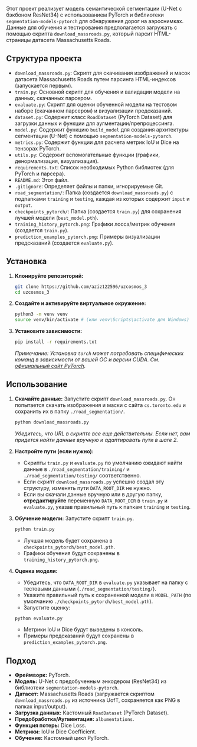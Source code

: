 Этот проект реализует модель семантической сегментации (U-Net с бэкбоном ResNet34) с использованием PyTorch и библиотеки `segmentation-models-pytorch` для обнаружения дорог на аэроснимках. Данные для обучения и тестирования предполагается загружать с помощью скрипта `download_massroads.py`, который парсит HTML-страницы датасета Massachusetts Roads.

## Структура проекта

- `download_massroads.py`: Скрипт для скачивания изображений и масок датасета Massachusetts Roads путем парсинга HTML-индексов (запускается первым).
- `train.py`: Основной скрипт для обучения и валидации модели на данных, скачанных парсером.
- `evaluate.py`: Скрипт для оценки обученной модели на тестовом наборе (скачанном парсером) и визуализации предсказаний.
- `dataset.py`: Содержит класс `RoadDataset` (PyTorch Dataset) для загрузки данных и функции для аугментации/препроцессинга.
- `model.py`: Содержит функцию `build_model` для создания архитектуры сегментации (U-Net) с помощью `segmentation-models-pytorch`.
- `metrics.py`: Содержит функции для расчета метрик IoU и Dice на тензорах PyTorch.
- `utils.py`: Содержит вспомогательные функции (графики, денормализация, визуализация).
- `requirements.txt`: Список необходимых Python библиотек (для PyTorch и парсера).
- `README.md`: Этот файл.
- `.gitignore`: Определяет файлы и папки, игнорируемые Git.
- `road_segmentation/`: Папка (создается `download_massroads.py`) с подпапками `training` и `testing`, каждая из которых содержит `input` и `output`.
- `checkpoints_pytorch/`: Папка (создается `train.py`) для сохранения лучшей модели (`best_model.pth`).
- `training_history_pytorch.png`: Графики лосса/метрик обучения (создается `train.py`).
- `prediction_examples_pytorch.png`: Примеры визуализации предсказаний (создается `evaluate.py`).

## Установка

1.  **Клонируйте репозиторий:**
    ```bash
    git clone https://github.com/aziz122596/uzcosmos_3
    cd uzcosmos_3
    ```

2.  **Создайте и активируйте виртуальное окружение:**
    ```bash
    python3 -m venv venv
    source venv/bin/activate # (или venv\Scripts\activate для Windows)
    ```

3.  **Установите зависимости:**
    ```bash
    pip install -r requirements.txt
    ```
    *Примечание: Установка `torch` может потребовать специфических команд в зависимости от вашей ОС и версии CUDA. См. [официальный сайт PyTorch](https://pytorch.org/).*

## Использование

1.  **Скачайте данные:**
    Запустите скрипт `download_massroads.py`. Он попытается скачать изображения и маски с сайта `cs.toronto.edu` и сохранить их в папку `./road_segmentation/`.
    ```bash
    python download_massroads.py
    ```
    *Убедитесь, что URL в скрипте все еще действительны. Если нет, вам придется найти данные вручную и адаптировать пути в шаге 2.*

2.  **Настройте пути (если нужно):**
    - Скрипты `train.py` и `evaluate.py` по умолчанию ожидают найти данные в `./road_segmentation/training/` и `./road_segmentation/testing/` соответственно.
    - Если скрипт `download_massroads.py` успешно создал эту структуру, изменять пути `DATA_ROOT_DIR` не нужно.
    - Если вы скачали данные вручную или в другую папку, **отредактируйте** переменную `DATA_ROOT_DIR` в `train.py` и `evaluate.py`, указав правильный путь к папкам `training` и `testing`.

3.  **Обучение модели:**
    Запустите скрипт `train.py`.
    ```bash
    python train.py
    ```
    - Лучшая модель будет сохранена в `checkpoints_pytorch/best_model.pth`.
    - Графики обучения будут сохранены в `training_history_pytorch.png`.

4.  **Оценка модели:**
    - Убедитесь, что `DATA_ROOT_DIR` в `evaluate.py` указывает на папку с тестовыми данными (`./road_segmentation/testing/`).
    - Укажите правильный путь к сохраненной модели в `MODEL_PATH` (по умолчанию `./checkpoints_pytorch/best_model.pth`).
    - Запустите оценку:
    ```bash
    python evaluate.py
    ```
    - Метрики IoU и Dice будут выведены в консоль.
    - Примеры предсказаний будут сохранены в `prediction_examples_pytorch.png`.

## Подход
- **Фреймворк:** PyTorch.
- **Модель:** U-Net с предобученным энкодером (ResNet34) из библиотеки `segmentation-models-pytorch`.
- **Датасет:** Massachusetts Roads (загружается скриптом `download_massroads.py` из источника UofT, сохраняется как PNG в папках input/output).
- **Загрузка данных:** Кастомный `RoadDataset` (PyTorch Dataset).
- **Предобработка/Аугментация:** `albumentations`.
- **Функция потерь:** Dice Loss.
- **Метрики:** IoU и Dice Coefficient.
- **Обучение:** Кастомный цикл PyTorch.
